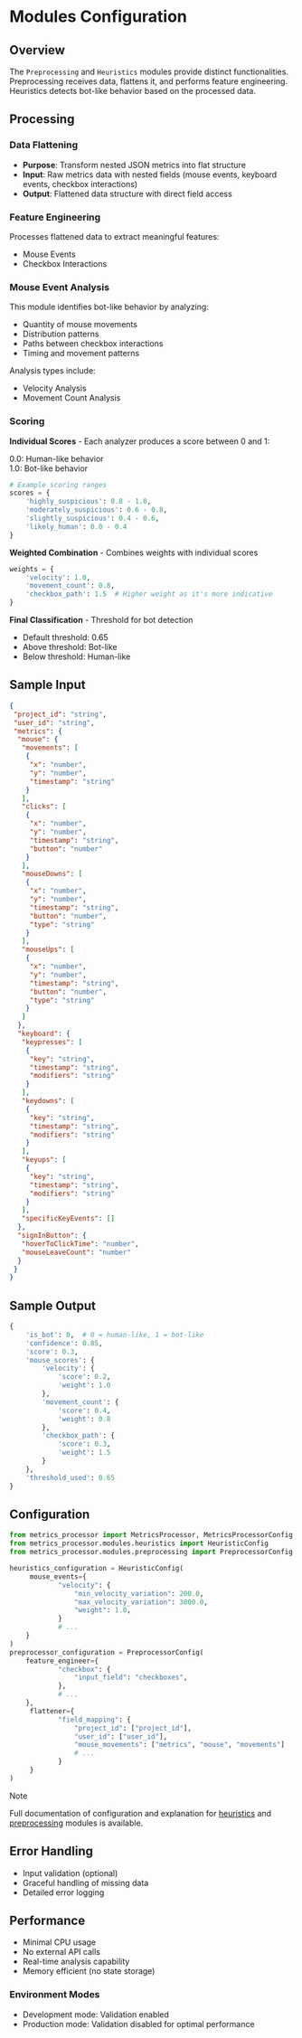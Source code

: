 # Modules Configuration

## Overview 

The `Preprocessing` and `Heuristics` modules provide distinct functionalities. Preprocessing receives data, flattens it, and performs feature engineering. Heuristics detects bot-like behavior based on the processed data.

## Processing

### Data Flattening

- **Purpose**: Transform nested JSON metrics into flat structure
- **Input**: Raw metrics data with nested fields (mouse events, keyboard events, checkbox interactions)
- **Output**: Flattened data structure with direct field access

### Feature Engineering

Processes flattened data to extract meaningful features:

- Mouse Events
- Checkbox Interactions

### Mouse Event Analysis

This module identifies bot-like behavior by analyzing:

- Quantity of mouse movements
- Distribution patterns
- Paths between checkbox interactions
- Timing and movement patterns

Analysis types include:

- Velocity Analysis
- Movement Count Analysis

### Scoring

**Individual Scores** - Each analyzer produces a score between 0 and 1:

0.0: Human-like behavior \
1.0: Bot-like behavior

```python
# Example scoring ranges
scores = {
    'highly_suspicious': 0.8 - 1.0,
    'moderately_suspicious': 0.6 - 0.8,
    'slightly_suspicious': 0.4 - 0.6,
    'likely_human': 0.0 - 0.4
}
```

**Weighted Combination** - Combines weights with individual scores

```python
weights = {
    'velocity': 1.0,
    'movement_count': 0.8,
    'checkbox_path': 1.5  # Higher weight as it's more indicative
}
```

**Final Classification** - Threshold for bot detection

- Default threshold: 0.65
- Above threshold: Bot-like
- Below threshold: Human-like

## Sample Input

```json
{
 "project_id": "string",
 "user_id": "string",
 "metrics": {
  "mouse": {
   "movements": [
    {
     "x": "number",
     "y": "number",
     "timestamp": "string"
    }
   ],
   "clicks": [
    {
     "x": "number",
     "y": "number",
     "timestamp": "string",
     "button": "number"
    }
   ],
   "mouseDowns": [
    {
     "x": "number",
     "y": "number",
     "timestamp": "string",
     "button": "number",
     "type": "string"
    }
   ],
   "mouseUps": [
    {
     "x": "number",
     "y": "number",
     "timestamp": "string",
     "button": "number",
     "type": "string"
    }
   ]
  },
  "keyboard": {
   "keypresses": [
    {
     "key": "string",
     "timestamp": "string",
     "modifiers": "string"
    }
   ],
   "keydowns": [
    {
     "key": "string",
     "timestamp": "string",
     "modifiers": "string"
    }
   ],
   "keyups": [
    {
     "key": "string",
     "timestamp": "string",
     "modifiers": "string"
    }
   ],
   "specificKeyEvents": []
  },
  "signInButton": {
   "hoverToClickTime": "number",
   "mouseLeaveCount": "number"
  }
 }
}
```

## Sample Output

```python
{
    'is_bot': 0,  # 0 = human-like, 1 = bot-like
    'confidence': 0.85,
    'score': 0.3,
    'mouse_scores': {
        'velocity': {
            'score': 0.2,
            'weight': 1.0
        },
        'movement_count': {
            'score': 0.4,
            'weight': 0.8
        },
        'checkbox_path': {
            'score': 0.3,
            'weight': 1.5
        }
    },
    'threshold_used': 0.65
}
```

## Configuration

```python
from metrics_processor import MetricsProcessor, MetricsProcessorConfig
from metrics_processor.modules.heuristics import HeuristicConfig
from metrics_processor.modules.preprocessing import PreprocessorConfig

heuristics_configuration = HeuristicConfig(
     mouse_events={
            "velocity": {
                "min_velocity_variation": 200.0,
                "max_velocity_variation": 3000.0,
                "weight": 1.0,
            }
            # ...
    }
)
preprocessor_configuration = PreprocessorConfig(
    feature_engineer={
            "checkbox": {
                "input_field": "checkboxes",
            },
            # ...
    },
     flattener={
            "field_mapping": {
                "project_id": ["project_id"],
                "user_id": ["user_id"],
                "mouse_movements": ["metrics", "mouse", "movements"]
                # ...
            }
     }
)
```

>[!NOTE]
> Full documentation of configuration and explanation for [heuristics](./heuristics/README.md) and [preprocessing](./preprocessing/README.md) modules is available.

## Error Handling

- Input validation (optional)
- Graceful handling of missing data
- Detailed error logging

## Performance

- Minimal CPU usage
- No external API calls
- Real-time analysis capability
- Memory efficient (no state storage)

### Environment Modes

- Development mode: Validation enabled
- Production mode: Validation disabled for optimal performance
